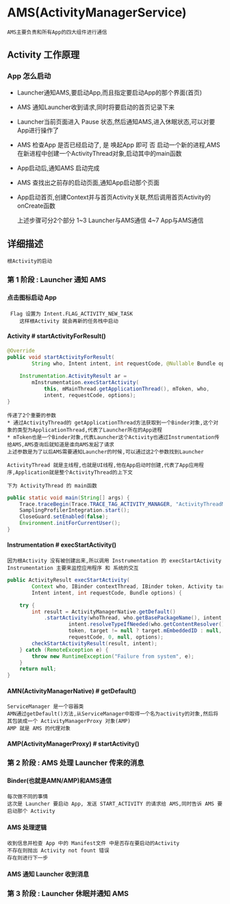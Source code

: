 # AMS(ActivityManagerService)

    AMS主要负责和所有App的四大组件进行通信

## Activity 工作原理

### App 怎么启动

* Launcher通知AMS,要启动App,而且指定要启动App的那个界面(首页)
* AMS 通知Launcher收到请求,同时将要启动的首页记录下来
* Launcher当前页面进入 Pause 状态,然后通知AMS,进入休眠状态,可以对要App进行操作了
* AMS 检查App 是否已经启动了,
    是 唤起App 即可
    否 启动一个新的进程,AMS在新进程中创建一个ActivityThread对象,启动其中的main函数
* App启动后,通知AMS 启动完成
* AMS 查找出之前存的启动页面,通知App启动那个页面
* App启动首页,创建Context并与首页Activity关联,然后调用首页Activity的onCreate函数

    上述步骤可分2个部分 
        1~3 Launcher与AMS通信
        4~7 App与AMS通信

## 详细描述

    根Activity的启动

### 第 1 阶段 : Launcher 通知 AMS

#### 点击图标启动 App

     Flag 设置为 Intent.FLAG_ACTIVITY_NEW_TASK
        这样根Activity 就会再新的任务栈中启动

#### Activity # startActivityForResult()

``` java
@Override
public void startActivityForResult(
        String who, Intent intent, int requestCode, @Nullable Bundle options) {
    
    Instrumentation.ActivityResult ar =
        mInstrumentation.execStartActivity(
            this, mMainThread.getApplicationThread(), mToken, who,
            intent, requestCode, options);
}
```

    传递了2个重要的参数
    * 通过ActivityThread的 getApplicationThread方法获取到一个Binder对象,这个对象的类型为ApplicationThread,代表了Launcher所在的App进程
    * mToken也是一个Binder对象,代表Launcher这个Activity也通过Instrumentation传给AMS,AMS查询后就知道是谁向AMS发起了请求
    上述参数是为了以后AMS需要通知Launcher的时候,可以通过这2个参数找到Launcher

    ActivityThread 就是主线程,也就是UI线程,他在App启动时创建,代表了App应用程序,Application就是整个ActivityThread的上下文

    下为 ActivityThread 的 main函数

``` java
public static void main(String[] args) {
    Trace.traceBegin(Trace.TRACE_TAG_ACTIVITY_MANAGER, "ActivityThreadMain");
    SamplingProfilerIntegration.start();
    CloseGuard.setEnabled(false);
    Environment.initForCurrentUser();
}
```

#### Instrumentation # execStartActivity()

    因为根Activity 没有被创建出来,所以调用 Instrumentation 的 execStartActivity
    Instrumentation 主要来监控应用程序 和 系统的交互

``` java
public ActivityResult execStartActivity(
        Context who, IBinder contextThread, IBinder token, Activity target,
        Intent intent, int requestCode, Bundle options) {

    try {
        int result = ActivityManagerNative.getDefault()
            .startActivity(whoThread, who.getBasePackageName(), intent,
                    intent.resolveTypeIfNeeded(who.getContentResolver()),
                    token, target != null ? target.mEmbeddedID : null,
                    requestCode, 0, null, options);
        checkStartActivityResult(result, intent);
    } catch (RemoteException e) {
        throw new RuntimeException("Failure from system", e);
    }
    return null;
}
```

#### AMN(ActivityManagerNative) # getDefault()

    ServiceManager 是一个容器类
    AMN通过getDefault()方法,从ServiceManager中取得一个名为activity的对象,然后将其包装成一个 ActivityManagerProxy 对象(AMP)
    AMP 就是 AMS 的代理对象

#### AMP(ActivityManagerProxy) # startActivity()

### 第 2 阶段 : AMS 处理 Launcher 传来的消息

#### Binder(也就是AMN/AMP)和AMS通信

    每次做不同的事情
    这次是 Launcher 要启动 App, 发送 START_ACTIVITY 的请求给 AMS,同时告诉 AMS 要启动那个 Activity

#### AMS 处理逻辑

    收到信息并检查 App 中的 Manifest文件 中是否存在要启动的Activity
    不存在则抛出 Activity not fount 错误
    存在则进行下一步

#### AMS 通知 Launcher 收到消息

### 第 3 阶段 : Launcher 休眠并通知 AMS 

